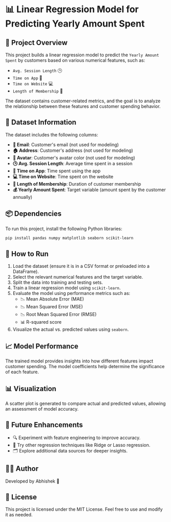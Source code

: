 # 📊 Linear Regression Model for Predicting Yearly Amount Spent

## 📝 Project Overview
This project builds a linear regression model to predict the `Yearly Amount Spent` by customers based on various numerical features, such as:
- `Avg. Session Length` 🕒
- `Time on App` 📱
- `Time on Website` 💻
- `Length of Membership` 📅

The dataset contains customer-related metrics, and the goal is to analyze the relationship between these features and customer spending behavior.

## 📂 Dataset Information
The dataset includes the following columns:
- **📧 Email**: Customer's email (not used for modeling)
- **🏠 Address**: Customer's address (not used for modeling)
- **🎨 Avatar**: Customer's avatar color (not used for modeling)
- **🕒 Avg. Session Length**: Average time spent in a session
- **📱 Time on App**: Time spent using the app
- **💻 Time on Website**: Time spent on the website
- **📅 Length of Membership**: Duration of customer membership
- **💰 Yearly Amount Spent**: Target variable (amount spent by the customer annually)

## 📦 Dependencies
To run this project, install the following Python libraries:

```bash
pip install pandas numpy matplotlib seaborn scikit-learn
```

## 🚀 How to Run
1. Load the dataset (ensure it is in a CSV format or preloaded into a DataFrame).
2. Select the relevant numerical features and the target variable.
3. Split the data into training and testing sets.
4. Train a linear regression model using `scikit-learn`.
5. Evaluate the model using performance metrics such as:
   - 📉 Mean Absolute Error (MAE)
   - 📉 Mean Squared Error (MSE)
   - 📉 Root Mean Squared Error (RMSE)
   - 📊 R-squared score
6. Visualize the actual vs. predicted values using `seaborn`.

## 📈 Model Performance
The trained model provides insights into how different features impact customer spending. The model coefficients help determine the significance of each feature.

## 📊 Visualization
A scatter plot is generated to compare actual and predicted values, allowing an assessment of model accuracy.

## 🔮 Future Enhancements
- 🔍 Experiment with feature engineering to improve accuracy.
- 📏 Try other regression techniques like Ridge or Lasso regression.
- 🗂️ Explore additional data sources for deeper insights.

## 👨‍💻 Author
Developed by Abhishek 🚀

## 📜 License
This project is licensed under the MIT License. Feel free to use and modify it as needed.
